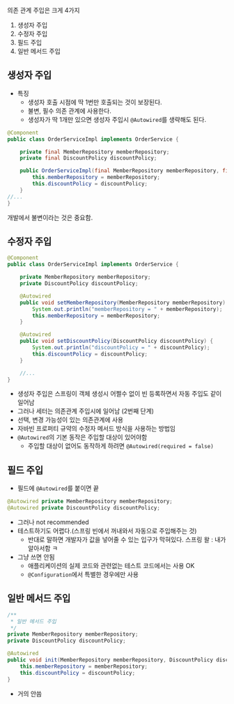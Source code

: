 의존 관계 주입은 크게 4가지

1. 생성자 주입
2. 수정자 주입
3. 필드 주입
4. 일반 메서드 주입

## 생성자 주입

- 특징
    - 생성자 호출 시점에 딱 1번만 호출되는 것이 보장된다.
    - 불변, 필수 의존 관계에 사용한다.
    - 생성자가 딱 1개만 있으면 생성자 주입시 `@Autowired`를 생략해도 된다.

```java
@Component
public class OrderServiceImpl implements OrderService {

    private final MemberRepository memberRepository;
    private final DiscountPolicy discountPolicy;

    public OrderServiceImpl(final MemberRepository memberRepository, final DiscountPolicy discountPolicy) {
        this.memberRepository = memberRepository;
        this.discountPolicy = discountPolicy;
    }
//...
}
```

개발에서 불변이라는 것은 중요함.

## 수정자 주입

```java
@Component
public class OrderServiceImpl implements OrderService {

    private MemberRepository memberRepository;
    private DiscountPolicy discountPolicy;

    @Autowired
    public void setMemberRepository(MemberRepository memberRepository) {
        System.out.println("memberRepository = " + memberRepository);
        this.memberRepository = memberRepository;
    }

    @Autowired
    public void setDiscountPolicy(DiscountPolicy discountPolicy) {
        System.out.println("discountPolicy = " + discountPolicy);
        this.discountPolicy = discountPolicy;
    }

    //...
}
```
- 생성자 주입은 스프링이 객체 생성시 어쩔수 없이 빈 등록하면서 자동 주입도 같이 일어남
- 그러나 세터는 의존관계 주입시에 일어남 (2번째 단계)
- 선택, 변경 가능성이 있는 의존관계에 사용
- 자바빈 프로퍼티 규약의 수정자 메서드 방식을 사용하는 방법임
- `@Autowired`의 기본 동작은 주입할 대상이 있어야함
  - 주입할 대상이 없어도 동작하게 하려면 `@Autowired(required = false)`
  

## 필드 주입

- 필드에 `@Autowired`를 붙이면 끝
````java
@Autowired private MemberRepository memberRepository;
@Autowired private DiscountPolicy discountPolicy;
````
- 그러나 not recommended
- 테스트하기도 어렵다.(스프링 빈에서 꺼내와서 자동으로 주입해주는 것)
  - 반대로 말하면 개발자가 값을 넣어줄 수 있는 입구가 막혀있다. 스프링 왈 : 내가 알아서함 ㅋ
- 그냥 쓰면 안됨
  - 애플리케이션의 실제 코드와 관련없는 테스트 코드에서는 사용 OK
  - `@Configuration`에서 특별한 경우에만 사용


## 일반 메서드 주입
```java
/**
 * 일반 메서드 주입
 */
private MemberRepository memberRepository;
private DiscountPolicy discountPolicy;

@Autowired
public void init(MemberRepository memberRepository, DiscountPolicy discountPolicy) {
    this.memberRepository = memberRepository;
    this.discountPolicy = discountPolicy;
}
```
- 거의 안씀